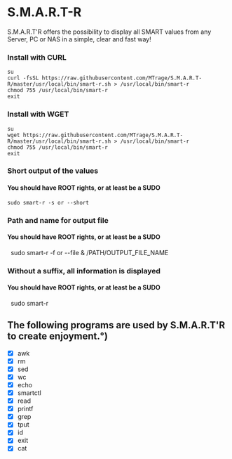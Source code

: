 # S.M.A.R.T-R
S.M.A.R.T'R offers the possibility to display all SMART values from any Server, PC or NAS in a simple, clear and fast way!

### Install with CURL
    su
    curl -fsSL https://raw.githubusercontent.com/MTrage/S.M.A.R.T-R/master/usr/local/bin/smart-r.sh > /usr/local/bin/smart-r
    chmod 755 /usr/local/bin/smart-r
    exit

### Install with WGET
    su
    wget https://raw.githubusercontent.com/MTrage/S.M.A.R.T-R/master/usr/local/bin/smart-r.sh > /usr/local/bin/smart-r
    chmod 755 /usr/local/bin/smart-r
    exit

### Short output of the values
#### You should have ROOT rights, or at least be a SUDO
    sudo smart-r -s or --short
    
### Path and name for output file
#### You should have ROOT rights, or at least be a SUDO
    sudo smart-r -f or --file & /PATH/OUTPUT_FILE_NAME
    
### Without a suffix, all information is displayed
#### You should have ROOT rights, or at least be a SUDO
    sudo smart-r

## The following programs are used by S.M.A.R.T'R to create enjoyment.°)
- [x] awk
- [x] rm
- [x] sed
- [x] wc
- [x] echo
- [x] smartctl
- [x] read
- [x] printf
- [x] grep
- [x] tput
- [x] id
- [x] exit
- [x] cat
